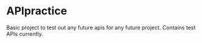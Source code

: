 # APIpractice
Basic project to test out any future apis for any future project. Contains test APIs currently.
